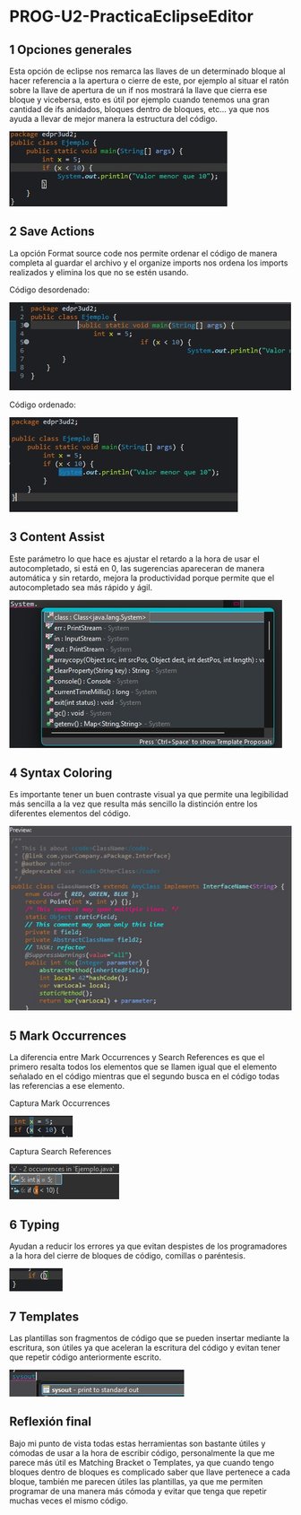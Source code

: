 # PROG-U2-PracticaEclipseEditor
## 1 Opciones generales
Esta opción de eclipse nos remarca las llaves de un determinado bloque al hacer referencia a la apertura o cierre de este, por ejemplo al situar el ratón sobre la llave de apertura de un if nos mostrará la llave que cierra ese bloque y vicebersa, esto es útil por ejemplo cuando tenemos una gran cantidad de ifs anidados, bloques dentro de bloques, etc... ya que nos ayuda a llevar de mejor manera la estructura del código.

![Captura1](capturas/01_general.jpg)

## 2 Save Actions
La opción Format source code nos permite ordenar el código de manera completa al guardar el archivo y el organize imports nos ordena los imports realizados y elimina los que no se estén usando.

Código desordenado:

![Captura2](capturas/02_save_actions.jpg)

Código ordenado:

![Captura2-1](capturas/02_save_actions2.jpg)

## 3 Content Assist
Este parámetro lo que hace es ajustar el retardo a la hora de usar el autocompletado, si está en 0, las sugerencias apareceran de manera automática y sin retardo, mejora la productividad porque permite que el autocompletado sea más rápido y ágil.

![Captura3](capturas/03_content_assist.jpg)

## 4 Syntax Coloring
Es importante tener un buen contraste visual ya que permite una legibilidad más sencilla a la vez que resulta más sencillo la distinción entre los diferentes elementos del código.

![Captura4](capturas/04_syntax_coloring.jpg)

## 5 Mark Occurrences
La diferencia entre Mark Occurrences y Search References es que el primero resalta todos los elementos que se llamen igual que el elemento señalado en el código mientras que el segundo busca en el código todas las referencias a ese elemento.

Captura Mark Occurrences

![Captura5](capturas/05_mark_occurrences.jpg)

Captura Search References

![Captura5](capturas/05_mark_occurrences2.jpg)

## 6 Typing
Ayudan a reducir los errores ya que evitan despistes de los programadores a la hora del cierre de bloques de código, comillas o paréntesis.

![Captura6](capturas/06_typing.jpg)

## 7 Templates
Las plantillas son fragmentos de código que se pueden insertar mediante la escritura, son útiles ya que aceleran la escritura del código y evitan tener que repetir código anteriormente escrito.

![Captura7](capturas/07_templates.jpg)

## Reflexión final
Bajo mi punto de vista todas estas herramientas son bastante útiles y cómodas de usar a la hora de escribir código, personalmente la que me parece más útil es Matching Bracket o Templates, ya que cuando tengo bloques dentro de bloques es complicado saber que llave pertenece a cada bloque, también me parecen útiles las plantillas, ya que me permiten programar de una manera más cómoda y evitar que tenga que repetir muchas veces el mismo código.
